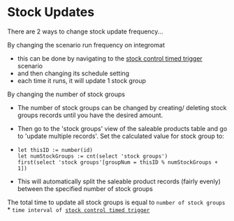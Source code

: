 # Stock Updates

There are 2 ways to change stock update frequency...

By changing the scenario run frequency on integromat

- this can be done by navigating to the [stock control timed trigger](../integromatScenarios/stockControlTrigger.md) scenario
- and then changing its schedule setting
- each time it runs, it will update 1 stock group

By changing the number of stock groups

- The number of stock groups can be changed by creating/ deleting stock groups records until you have the desired amount.
- Then go to the 'stock groups' view of the saleable products table and go to 'update multiple records'. Set the calculated value for stock group to:

- ```
  let thisID := number(id)
  let numStockGroups := cnt(select 'stock groups')
  first(select 'stock groups'[groupNum = thisID % numStockGroups + 1])
  ```
- This will automatically split the saleable product records (fairly evenly) between the specified number of stock groups

The total time to update all stock groups is equal to `number of stock groups` \* `time interval of `[`stock control timed trigger`](../integromatScenarios/stockControlTrigger.md)
